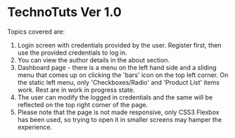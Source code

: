 # TechnoTuts Ver 1.0

Topics covered are:
1. Login screen with credentials provided by the user. Register first, then use the provided credentials to log in.
2. You can view the author details in the about section.
3. Dashboard page - there is a menu on the left hand side and a sliding menu that comes up on clicking the 'bars' icon on the top left corner. On the static left menu, only 'Checkboxes/Radio' and 'Product List' items work. Rest are in work in progress state.
4. The user can modify the logged in credentials and the same will be reflected on the top right corner of the page.
5. Please note that the page is not made responsive, only CSS3 Flexbox has been used, so trying to open it in smaller screens may hamper the experience.
